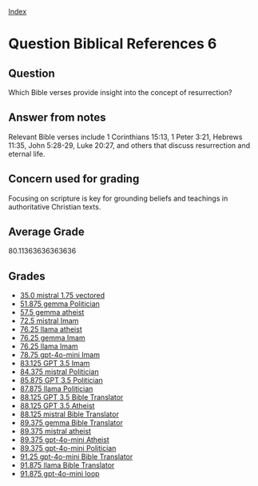 
[Index](../../index.md)
# Question Biblical References 6
## Question
Which Bible verses provide insight into the concept of resurrection?

## Answer from notes
Relevant Bible verses include 1 Corinthians 15:13, 1 Peter 3:21, Hebrews 11:35, John 5:28-29, Luke 20:27, and others that discuss resurrection and eternal life.

## Concern used for grading
Focusing on scripture is key for grounding beliefs and teachings in authoritative Christian texts.

## Average Grade
80.11363636363636

## Grades
 * [35.0 mistral 1.75 vectored](../answers/mistral_1.75_vectored/Biblical_References_6.md)
 * [51.875 gemma Politician](../answers/gemma_Politician/Biblical_References_6.md)
 * [57.5 gemma atheist](../answers/gemma_atheist/Biblical_References_6.md)
 * [72.5 mistral Imam](../answers/mistral_Imam/Biblical_References_6.md)
 * [76.25 llama atheist](../answers/llama_atheist/Biblical_References_6.md)
 * [76.25 gemma Imam](../answers/gemma_Imam/Biblical_References_6.md)
 * [76.25 llama Imam](../answers/llama_Imam/Biblical_References_6.md)
 * [78.75 gpt-4o-mini Imam](../answers/gpt-4o-mini_Imam/Biblical_References_6.md)
 * [83.125 GPT 3.5 Imam](../answers/GPT_3.5_Imam/Biblical_References_6.md)
 * [84.375 mistral Politician](../answers/mistral_Politician/Biblical_References_6.md)
 * [85.875 GPT 3.5 Politician](../answers/GPT_3.5_Politician/Biblical_References_6.md)
 * [87.875 llama Politician](../answers/llama_Politician/Biblical_References_6.md)
 * [88.125 GPT 3.5 Bible Translator](../answers/GPT_3.5_Bible_Translator/Biblical_References_6.md)
 * [88.125 GPT 3.5 Atheist](../answers/GPT_3.5_Atheist/Biblical_References_6.md)
 * [88.125 mistral Bible Translator](../answers/mistral_Bible_Translator/Biblical_References_6.md)
 * [89.375 gemma Bible Translator](../answers/gemma_Bible_Translator/Biblical_References_6.md)
 * [89.375 mistral atheist](../answers/mistral_atheist/Biblical_References_6.md)
 * [89.375 gpt-4o-mini Atheist](../answers/gpt-4o-mini_Atheist/Biblical_References_6.md)
 * [89.375 gpt-4o-mini Politician](../answers/gpt-4o-mini_Politician/Biblical_References_6.md)
 * [91.25 gpt-4o-mini Bible Translator](../answers/gpt-4o-mini_Bible_Translator/Biblical_References_6.md)
 * [91.875 llama Bible Translator](../answers/llama_Bible_Translator/Biblical_References_6.md)
 * [91.875 gpt-4o-mini loop](../answers/gpt-4o-mini_loop/Biblical_References_6.md)
